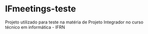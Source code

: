 # IFmeetings-teste
Projeto utilizado para teste na matéria de Projeto Integrador no curso técnico em informática - IFRN
